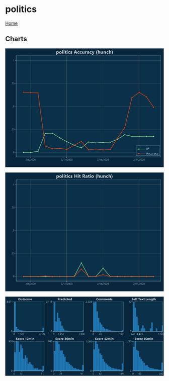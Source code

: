 # politics

[Home](../index.md)

## Charts

![politics R² (hunch)](../images/hunch_politics_Accuracy.png "politics R² (hunch)")

![politics Hit Ratio (hunch)](../images/hunch_politics_HitRatio.png "politics Hit Ratio (hunch)")

![politics Distributions (hunch)](../images/hunch_politics_Distributions.png "politics Distributions (hunch)")


